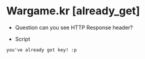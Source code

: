 # Wargame.kr [already_get]
* Question
can you see HTTP Response header?

* Script
```
you've already got key! :p
```
